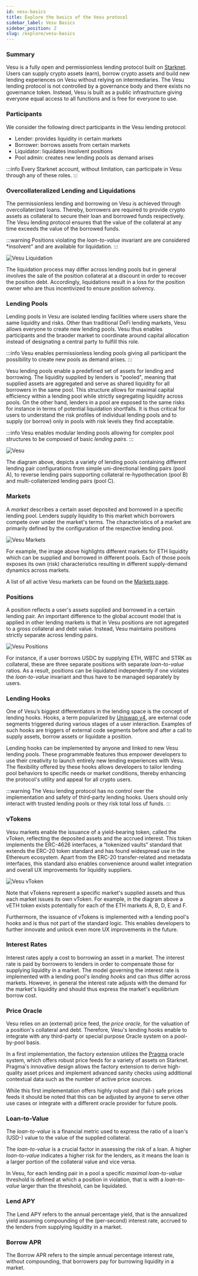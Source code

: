 ```yaml
---
id: vesu-basics
title: Explore the basics of the Vesu protocol
sidebar_label: Vesu Basics
sidebar_position: 2
slug: /explore/vesu-basics
---
```


### Summary

Vesu is a fully open and permissionless lending protocol built on [Starknet](https://starknet.io). Users can supply crypto assets (earn), borrow crypto assets and build new lending experiences on Vesu without relying on intermediaries. The Vesu lending protocol is not controlled by a governance body and there exists no governance token. Instead, Vesu is built as a public infrastructure giving everyone equal access to all functions and is free for everyone to use.


### Participants

We consider the following direct participants in the Vesu lending protocol:

- Lender: provides liquidity in certain markets
- Borrower: borrows assets from certain markets
- Liquidator: liquidates insolvent positions
- Pool admin: creates new lending pools as demand arises

:::info
Every Starknet account, without limitation, can participate in Vesu through any of these roles.
:::


### Overcollateralized Lending and Liquidations

The permissionless lending and borrowing on Vesu is achieved through overcollaterized loans. Thereby, borrowers are required to provide crypto assets as collateral to secure their loan and borrowed funds respectively. The Vesu lending protocol ensures that the value of the collateral at any time exceeds the value of the borrowed funds. 

:::warning
Positions violating the *loan-to-value* invariant are are considered *insolvent" and are available for liquidation.
:::

![Vesu Liquidation](images/liquidation.png)

The liquidation process may differ across lending pools but in general involves the sale of the position collateral at a discount in order to recover the position debt. Accordingly, liquidations result in a loss for the position owner who are thus incentivized to ensure position solvency.


### Lending Pools

Lending pools in Vesu are isolated lending facilities where users share the same liquidity and risks. Other than traditional DeFi lending markets, Vesu allows everyone to create new lending pools. Vesu thus enables participants and the braoder market to coordinate around capital allocation instead of designating a central party to fulfill this role.

:::info
Vesu enables permissionless lending pools giving all participant the possibility to create new pools as demand arises.
:::


Vesu lending pools enable a predefined set of assets for lending and borrowing. The liquidity supplied by lenders is "pooled", meaning that supplied assets are aggregated and serve as shared liquidity for all borrowers in the same pool. This structure allows for maximal capital efficiency within a lending pool while strictly segregating liquidity across pools. On the other hand, lenders in a pool are exposed to the same risks for instance in terms of potential liquidation shortfalls. It is thus critical for users to understand the risk profiles of individual lending pools and to supply (or borrow) only in pools with risk levels they find acceptable.

:::info
Vesu enables modular lending pools allowing for complex pool structures to be composed of basic *lending pairs*. 
:::

![Vesu](images/lending-pool.png)

The diagram above, depicts a variety of lending pools containing different lending pair configurations from simple uni-directional lending pairs (pool A), to reverse lending pairs supporting collateral re-hypothecation (pool B) and multi-collaterized lending pairs (pool C).


### Markets

A *market* describes a certain asset deposited and borrowed in a specific lending pool. Lenders supply liquidity to this market which borrowers compete over under the market's terms. The characteristics of a market are primarily defined by the configuration of the respective lending pool. 

![Vesu Markets](images/markets.png)

For example, the image above highlights different markets for ETH liquidity which can be supplied and borrowed in different pools. Each of those pools exposes its own (risk) characteristics resulting in different supply-demand dynamics across markets.

A list of all active Vesu markets can be found on the [Markets page](https://vesu.xyz/markets).


### Positions

A position reflects a user's assets supplied and borrowed in a certain lending pair. An important difference to the global account model that is applied in other lending markets is that in Vesu positions are not agregated to a gross collateral and debt value. Instead, Vesu maintains positions strictly separate across lending pairs. 

![Vesu Positions](./images/positions.png)

For instance, if a user borrows USDC by supplying ETH, WBTC and STRK as collateral, these are three separate positions with separate *loan-to-value* ratios. As a result, positions can be liquidated independently if one violates the *loan-to-value* invariant and thus have to be managed separately by users.


### Lending Hooks

One of Vesu’s biggest differentiators in the lending space is the concept of lending hooks. Hooks, a term popularized by [Uniswap v4](https://docs.uniswap.org/contracts/v4/overview), are external code segments triggered during various stages of a user interaction. Examples of such hooks are triggers of external code segments before and after a call to supply assets, borrow assets or liquidate a position.

Lending hooks can be implemented by anyone and linked to new Vesu lending pools. These programmable features thus empower developers to use their creativity to launch entirely new lending experiences with Vesu. The flexibility offered by these hooks allows developers to tailor lending pool behaviors to specific needs or market conditions, thereby enhancing the protocol's utility and appeal for all crypto users.

:::warning
The Vesu lending protocol has no control over the implementation and safety of third-party lending hooks. Users should only interact with trusted lending pools or they risk total loss uf funds.
:::


### vTokens

Vesu markets enable the issuance of a yield-bearing token, called the vToken, reflecting the deposited assets and the accrued interest. This token implements the ERC-4626 interfaces, a “tokenized vaults” standard that extends the ERC-20 token standard and has found widespread use in the Ethereum ecosystem. Apart from the ERC-20 transfer-related and metadata interfaces, this standard also enables convenience around wallet integration and overall UX improvements for liquidity suppliers.

![Vesu vToken](./images/vToken.png)

Note that vTokens represent a specific market's supplied assets and thus each market issues its own vToken. For example, in the diagram above a vETH token exists potentially for each of the ETH markets A, B, D, E and F. 

Furthermore, the issuance of vTokens is implemented with a lending pool's hooks and is thus not part of the standard logic. This enables developers to further innovate and unlock even more UX improvements in the future.


### Interest Rates

Interest rates apply a cost to borrowing an asset in a market. The interest rate is paid by borrowers to lenders in order to compensate those for supplying liquidity in a market. The model governing the interest rate is implemented with a lending pool's *lending hooks* and can thus differ across markets. However, in general the interest rate adjusts with the demand for the market's liquidity and should thus express the market's equilibrium borrow cost.


### Price Oracle

Vesu relies on an (external) price feed, the *price oracle*, for the valuation of a position's collateral and debt. Therefore, Vesu's lending hooks enable to integrate with any third-party or special purpose Oracle system on a pool-by-pool basis. 

In a first implementation, the factory extension utilizes the [Pragma](https://www.pragmaoracle.com/) oracle system, which offers robust price feeds for a variety of assets on Starknet. Pragma's innovative design allows the factory extension to derive high-quality asset prices and implement advanced sanity checks using additional contextual data such as the number of active price sources.

While this first implementation offers highly robust and (fail-) safe prices feeds it should be noted that this can be adjusted by anyone to serve other use cases or integrate with a different oracle provider for future pools.


### Loan-to-Value

The *loan-to-value* is a financial metric used to express the ratio of a loan's (USD-) value to the value of the supplied collateral. 

The *loan-to-value* is a crucial factor in assessing the risk of a loan. A higher *loan-to-value* indicates a higher risk for the lenders, as it means the loan is a larger portion of the collateral value and vice versa.

In Vesu, for each lending pair in a pool a specific *maximal loan-to-value* threshold is defined at which a position in violation, that is with a *loan-to-value* larger than the threshold, can be liquidated.


### Lend APY

The Lend APY refers to the annual percentage yield, that is the annualized yield assuming compounding of the (per-second) interest rate, accrued to the lenders from supplying liquidity in a market.


### Borrow APR

The Borrow APR refers to the simple annual percentage interest rate, without compounding, that borrowers pay for burrowing liquidity in a market.